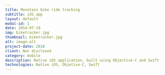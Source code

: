 ```yaml
---
title: Mountain bike ride tracking
subtitle: iOS app
layout: default
modal-id: 1
date: 2014-07-19
img: biketracker.jpg
thumbnail: biketracker.jpg
alt: image-alt
project-date: 2018
client: Non disclosed
category: mobile
description: Native iOS application, built using Objective-C and Swift, leveraging 5 different Bluetooth sensors to track users location, speed, G forces, altitude etc.
technologies: Native iOS, Objetive-C, Swift
---
```

